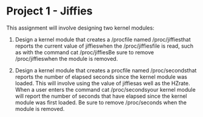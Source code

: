 # Project 1 - Jiffies

This assignment will involve designing two kernel modules: 

1. Design a kernel module that creates a /procfile named /proc/jiffiesthat reports the current value of jiffieswhen the /proc/jiffiesfile is read, such as with the command cat /proc/jiffiesBe sure to remove /proc/jiffieswhen the module is removed. 

2. Design a kernel module that creates a procfile named /proc/secondsthat reports the number of elapsed seconds since the kernel module was loaded. This will involve using the value of jiffiesas well as the HZrate. When a user enters the command cat /proc/secondsyour kernel module will report the number of seconds that have elapsed since the kernel module was first loaded. Be sure to remove /proc/seconds when the module is removed. 
